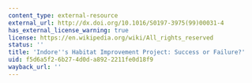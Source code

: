 ```yaml
---
content_type: external-resource
external_url: http://dx.doi.org/10.1016/S0197-3975(99)00031-4
has_external_license_warning: true
license: https://en.wikipedia.org/wiki/All_rights_reserved
status: ''
title: 'Indore''s Habitat Improvement Project: Success or Failure?'
uid: f5d6a5f2-6b27-4d0d-a892-2211fe0d18f9
wayback_url: ''
---
```

